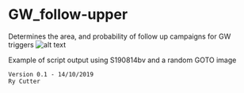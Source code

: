 # GW_follow-upper
Determines the area, and probability of follow up campaigns for GW triggers
![alt text](https://github.com/ryanc123/GW_follow-upper/blob/master/Tests/sky_cover.png)


Example of script output using S190814bv and a random GOTO image 


~~~
Version 0.1 - 14/10/2019
Ry Cutter
